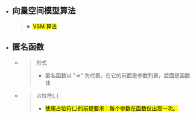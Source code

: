 



- ## 向量空间模型算法
    > <details>
    > <summary><mark>VSM 算法</mark></summary>
    > 
    >> ![](./img/VSM算法.png)
    > </details>
    >

- ## 匿名函数
    - > 形式
        > - 匿名函数以 "=>" 为代表，在它的前面是参数列表，后面是函数体
    - > 占位符(_)
        > - <mark>使用占位符(_)的前提要求：每个参数在函数仅出现一次。</mark>





